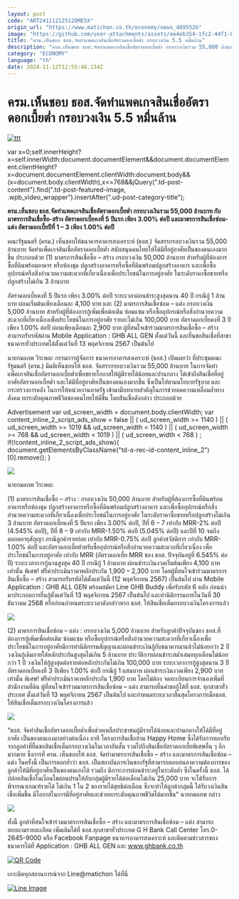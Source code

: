 ```yaml
---
layout: post
code: "ART24111212512OME5X"
origin_url: "https://www.matichon.co.th/economy/news_4895526"
image: "https://github.com/user-attachments/assets/ee4eb354-1fc2-44f1-8fef-df63e4cd2f79"
title: "ครม.เห็นชอบ ธอส.จัดทำแพคเกจสินเชื่ออัตราดอกเบี้ยต่ำ กรอบวงเงิน 5.5 หมื่นล้าน"
description: "ครม.เห็นชอบ ธอส.จัดทำแพคเกจสินเชื่ออัตราดอกเบี้ยต่ำ กรอบวงเงินรวม 55,000 ล้านบาท กับมาตรการสินเชื่อซื้อ-สร้าง อัตราดอกเบี้ยคงที่ 5 ปีแรก เพียง 3.00% ต่อปี"
category: "ECONOMY"
language: "th"
date: 2024-11-12T12:55:48.134Z
---
```


# ครม.เห็นชอบ ธอส.จัดทำแพคเกจสินเชื่ออัตราดอกเบี้ยต่ำ กรอบวงเงิน 5.5 หมื่นล้าน

[![](https://www.matichon.co.th/wp-content/uploads/2024/11/ttt.jpg "ttt")](https://www.matichon.co.th/wp-content/uploads/2024/11/ttt.jpg)

var x=0;self.innerHeight?x=self.innerWidth:document.documentElement&&document.documentElement.clientHeight?x=document.documentElement.clientWidth:document.body&&(x=document.body.clientWidth),x<=768&&jQuery(".td-post-content").find(".td-post-featured-image, .wpb\_video\_wrapper").insertAfter(".ud-post-category-title");

**ครม.เห็นชอบ ธอส.จัดทำแพคเกจสินเชื่ออัตราดอกเบี้ยต่ำ กรอบวงเงินรวม 55,000 ล้านบาท กับมาตรการสินเชื่อซื้อ-สร้าง อัตราดอกเบี้ยคงที่ 5 ปีแรก เพียง 3.00% ต่อปี และมาตรการสินเชื่อซ่อม-แต่ง อัตราดอกเบี้ยปีที่ 1 – 3 เพียง 1.00% ต่อปี**

คณะรัฐมนตรี (ครม.) เห็นชอบให้ธนาคารอาคารสงเคราะห์ (ธอส.) จัดสรรกรอบวงเงินรวม 55,000 ล้านบาท จัดทำแพ็คเกจสินเชื่ออัตราดอกเบี้ยต่ำ สนับสนุนคนไทยให้ได้มีที่อยู่อาศัยเป็นของตนเองมากขึ้น ประกอบด้วย (1) มาตรการสินเชื่อซื้อ – สร้าง กรอบวงเงิน 50,000 ล้านบาท สำหรับผู้ที่ต้องการซื้อที่ดินพร้อมอาคาร หรือห้องชุด ปลูกสร้างอาคารหรือซื้อที่ดินพร้อมปลูกสร้างอาคาร และเพื่อซื้ออุปกรณ์หรือสิ่งอำนวยความสะดวกที่เกี่ยวเนื่องเพื่อประโยชน์ในการอยู่อาศัย ในระดับราคาซื้อขายหรือปลูกสร้างไม่เกิน 3 ล้านบาท

อัตราดอกเบี้ยคงที่ 5 ปีแรก เพียง 3.00% ต่อปี ระยะเวลาผ่อนชำระสูงสุดนาน 40 ปี กรณีกู้ 1 ล้านบาท ผ่อนเริ่มต้นเพียงเดือนละ 4,100 บาท และ (2) มาตรการสินเชื่อซ่อม – แต่ง กรอบวงเงิน 5,000 ล้านบาท สำหรับผู้ที่ต้องการกู้เพิ่มเพื่อต่อเติม ซ่อมแซม หรือซื้ออุปกรณ์หรือสิ่งอำนวยความสะดวกที่เกี่ยวเนื่องเพื่อประโยชน์ในการอยู่อาศัย รายละไม่เกิน 100,000 บาท อัตราดอกเบี้ยคงที่ 3 ปีเพียง 1.00% ต่อปี ผ่อนเพียงเดือนละ 2,900 บาท ผู้ที่สนใจเข้าร่วมมาตรการสินเชื่อซื้อ – สร้าง สามารถรับรหัสผ่าน Mobile Application : GHB ALL GEN ตั้งแต่วันนี้ และยื่นขอสินเชื่อที่สาขาธนาคารทั่วประเทศได้ตั้งแต่วันที่ 13 พฤศจิกายน 2567 เป็นต้นไป

นายกมลภพ วีระพละ กรรมการผู้จัดการ ธนาคารอาคารสงเคราะห์ (ธอส.) เปิดเผยว่า ที่ประชุมคณะรัฐมนตรี (ครม.) มีมติเห็นชอบให้ ธอส. จัดสรรกรอบวงเงินรวม 55,000 ล้านบาท ในการจัดทำแพ็คเกจสินเชื่ออัตราดอกเบี้ยต่ำเพื่อขยายโอกาสให้ผู้มีรายได้น้อยและปานกลาง ได้เข้าถึงสินเชื่อที่อยู่อาศัยอัตราดอกเบี้ยต่ำ และได้มีที่อยู่อาศัยเป็นของตนเองมากขึ้น ซึ่งเป็นไปตามนโยบายรัฐบาล และกระทรวงการคลัง ในการให้หน่วยงานภาครัฐ เข้ามามีบทบาทสำคัญในการช่วยลดความเหลื่อมล้ำทางสังคม ยกระดับคุณภาพชีวิตของคนไทยให้ดีขึ้น โดยสินเชื่อดังกล่าว ประกอบด้วย

Advertisement var ud\_screen\_width = document.body.clientWidth; var content\_inline\_2\_script\_ads\_show = false || ( ud\_screen\_width >= 1140 ) || ( ud\_screen\_width >= 1019 && ud\_screen\_width < 1140 ) || ( ud\_screen\_width >= 768 && ud\_screen\_width < 1019 ) || ( ud\_screen\_width < 768 ) ; if(!content\_inline\_2\_script\_ads\_show){ document.getElementsByClassName("td-a-rec-id-content\_inline\_2")\[0\].remove(); }

![](https://www.matichon.co.th/wp-content/uploads/2024/11/ttt2.jpg)

นายกมลภพ วีระพละ

(1) มาตรการสินเชื่อซื้อ – สร้าง : กรอบวงเงิน 50,000 ล้านบาท สำหรับผู้ที่ต้องการซื้อที่ดินพร้อมอาคารหรือห้องชุด ปลูกสร้างอาคารหรือซื้อที่ดินพร้อมปลูกสร้างอาคาร และเพื่อซื้ออุปกรณ์หรือสิ่งอำนวยความสะดวกที่เกี่ยวเนื่องเพื่อประโยชน์ในการอยู่อาศัย ในระดับราคาซื้อขายหรือปลูกสร้างไม่เกิน 3 ล้านบาท อัตราดอกเบี้ยคงที่ 5 ปีแรก เพียง 3.00% ต่อปี, ปีที่ 6 – 7 เท่ากับ MRR-2% ต่อปี (4.545% ต่อปี), ปีที่ 8 – 9 เท่ากับ MRR-1.50% ต่อปี (5.045% ต่อปี) และปีที่ 10 จนถึงตลอดอายุสัญญา กรณีลูกค้ารายย่อย เท่ากับ MRR-0.75% ต่อปี ลูกค้าสวัสดิการ เท่ากับ MRR-1.00% ต่อปี และอัตราดอกเบี้ยสำหรับซื้ออุปกรณ์หรือสิ่งอำนวยความสะดวกที่เกี่ยวเนื่อง เพื่อประโยชน์ในการอยู่อาศัย เท่ากับ MRR (อัตราดอกเบี้ย MRR ของ ธอส. ปัจจุบันอยู่ที่ 6.545% ต่อปี) ระยะเวลาการกู้นานสูงสุด 40 ปี กรณีกู้ 1 ล้านบาท ผ่อนชำระเงินงวดเริ่มต้นเพียง 4,100 บาท เท่านั้น พิเศษ! ฟรีค่าประเมินราคาหลักประกัน 1,900 – 2,300 บาท โดยผู้ที่สนใจเข้าร่วมมาตรการสินเชื่อซื้อ – สร้าง สามารถรับรหัสได้ตั้งแต่วันนี้ (12 พฤศจิกายน 2567) เป็นต้นไป ผ่าน Mobile Application : GHB ALL GEN พร้อมสมัคร Line GHB Buddy เพื่อรับรหัส 6 หลัก ก่อนนำมาประกอบการยื่นกู้ตั้งแต่วันที่ 13 พฤศจิกายน 2567 เป็นต้นไป และทำนิติกรรมภายในวันที่ 30 ธันวาคม 2568 หรือก่อนกำหนดระยะเวลาดังกล่าวหาก ธอส. ให้สินเชื่อเต็มกรอบวงเงินโครงการแล้ว

![](https://www.matichon.co.th/wp-content/uploads/2024/11/ซื้อ-สร้าง.jpg)

(2) มาตรการสินเชื่อซ่อม – แต่ง : กรอบวงเงิน 5,000 ล้านบาท สำหรับลูกค้าปัจจุบันของ ธอส.ที่ต้องการกู้เพิ่มเพื่อต่อเติม ซ่อมแซม หรือซื้ออุปกรณ์หรือสิ่งอำนวยความสะดวกที่เกี่ยวเนื่องเพื่อประโยชน์ในการอยู่อาศัยมีการทำนิติกรรมสัญญาและผ่อนชำระเงินกู้กับธนาคารมาแล้วไม่น้อยกว่า 2 ปี วงเงินกู้เดิมภายใต้หลักประกันสูงสุดไม่เกิน 5 ล้านบาท ประวัติการผ่อนชำระสม่ำเสมอทุกเดือนไม่น้อยกว่า 1 ปี วงเงินให้กู้สูงสุดต่อรายต่อหลักประกันไม่เกิน 100,000 บาท ระยะเวลาการกู้สูงสุดนาน 3 ปี อัตราดอกเบี้ยคงที่ 3 ปีเพียง 1.00% ต่อปี กรณีกู้ 1 แสนบาท ผ่อนชำระเงินงวดเพียง 2,900 บาท เท่านั้น พิเศษ! ฟรีค่าประเมินราคาหลักประกัน 1,900 บาท โดยไม่ต้อง จดทะเบียนการจำนองเพิ่มที่สำนักงานที่ดิน ผู้ที่สนใจเข้าร่วมมาตรการสินเชื่อซ่อม – แต่ง สามารถยื่นคำขอกู้ได้ที่ ธอส. ทุกสาขาทั่วประเทศ ตั้งแต่วันที่ 13 พฤศจิกายน 2567 เป็นต้นไป และกำหนดระยะเวลาสิ้นสุดโครงการเมื่อธอส. ให้สินเชื่อเต็มกรอบวงเงินโครงการแล้ว

![](https://www.matichon.co.th/wp-content/uploads/2024/11/ซ่อม-แต่ง.jpg)

“ธอส. จัดทำสินเชื่ออัตราดอกเบี้ยต่ำเพื่อช่วยเหลือประชาชนผู้มีรายได้น้อยและปานกลางให้ได้มีที่อยู่อาศัย เป็นของตนเองมาอย่างต่อเนื่อง อาทิ โครงการสินเชื่อบ้าน Happy Home ซึ่งได้รับการตอบรับจากลูกค้าที่ยื่นขอสินเชื่อเต็มกรอบวงเงินในเวลาอันสั้น รวมไปถึงสินเชื่ออัตราดอกเบี้ยพิเศษอื่น ๆ อีกมากมาย ซึ่งการที่ ครม. เห็นชอบให้ ธอส. จัดทำมาตรการสินเชื่อซื้อ – สร้าง และมาตรการสินเชื่อซ่อม – แต่ง ในครั้งนี้ เป็นการตอกย้ำว่า ธอส. เป็นสถาบันการเงินของรัฐที่สามารถตอบสนองความต้องการของลูกค้าให้มีที่อยู่อาศัยเป็นของตนเองได้ รวมถึง มีภาระการผ่อนชำระอยู่ในระดับต่ำ ซึ่งในครั้งนี้ ธอส. ได้ปล่อยสินเชื่อในเงื่อนไขผ่อนปรนให้กับกลุ่มผู้มีรายได้ต่อเดือนไม่เกิน 25,000 บาท จะได้รับการพิจารณาเกณฑ์รายได้ ไม่เกิน 1 ใน 2 ของรายได้สุทธิต่อเดือน ซึ่งจะทำให้ลูกค้ากลุ่มนี้ ได้รับวงเงินสินเชื่อเพิ่มขึ้น มีโอกาสในการมีที่อยู่อาศัยและช่วยยกระดับคุณภาพชีวิตได้มากขึ้น” นายกมลภพ กล่าว

![](https://www.matichon.co.th/wp-content/uploads/2024/11/ขั้นตอนลงทะเบียนซื้อ-สร้าง.jpg)

ทั้งนี้ ลูกค้าที่สนใจเข้าร่วมมาตรการสินเชื่อซื้อ – สร้าง และมาตรการสินเชื่อซ่อม – แต่ง สามารถสอบถามรายละเอียด เพิ่มเติมได้ที่ ธอส.ทุกสาขาทั่วประเทศ G H Bank Call Center โทร.0-2645-9000 หรือ Facebook Fanpage ธนาคารอาคารสงเคราะห์ และติดตามข่าวสารของธนาคารได้ที่ Application : GHB ALL GEN และ www.ghbank.co.th

[![QR Code](https://www.matichon.co.th/wp-content/uploads/2023/07/wob1371z.jpg)](https://lin.ee/ht0nDxX)

เกาะติดทุกสถานการณ์จาก Line@matichon ได้ที่นี่

[![Line Image](https://www.matichon.co.th/wp-content/uploads/2023/07/th.png)](https://lin.ee/ht0nDxX)